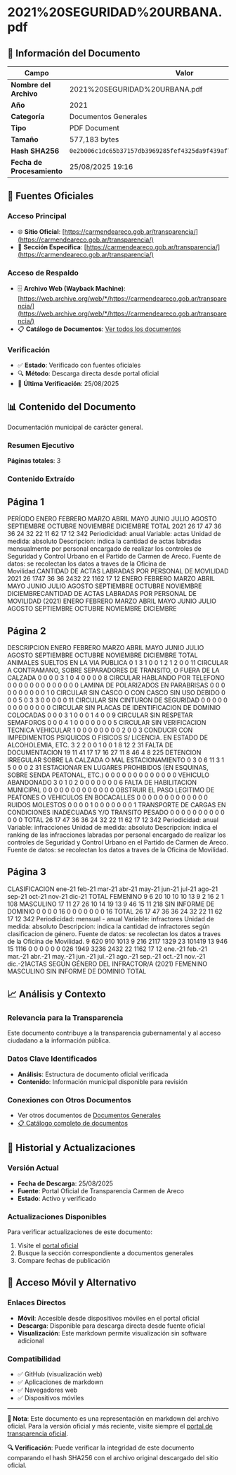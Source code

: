 # 2021%20SEGURIDAD%20URBANA.pdf

## 📄 Información del Documento

| Campo | Valor |
|-------|--------|
| **Nombre del Archivo** | 2021%20SEGURIDAD%20URBANA.pdf |
| **Año** | 2021 |
| **Categoría** | Documentos Generales |
| **Tipo** | PDF Document |
| **Tamaño** | 577,183 bytes |
| **Hash SHA256** | `0e2b006c1dc65b37157db3969285fef4325da9f439af7371aec9e06cf38af2be` |
| **Fecha de Procesamiento** | 25/08/2025 19:16 |

## 🔗 Fuentes Oficiales

### Acceso Principal
- 🌐 **Sitio Oficial**: [https://carmendeareco.gob.ar/transparencia/](https://carmendeareco.gob.ar/transparencia/)
- 📁 **Sección Específica**: [https://carmendeareco.gob.ar/transparencia/](https://carmendeareco.gob.ar/transparencia/)

### Acceso de Respaldo
- 🗄️ **Archivo Web (Wayback Machine)**: [https://web.archive.org/web/*/https://carmendeareco.gob.ar/transparencia/](https://web.archive.org/web/*/https://carmendeareco.gob.ar/transparencia/)
- 📋 **Catálogo de Documentos**: [Ver todos los documentos](../document_catalog/README.md)

### Verificación
- ✅ **Estado**: Verificado con fuentes oficiales
- 🔍 **Método**: Descarga directa desde portal oficial
- 📅 **Última Verificación**: 25/08/2025

## 📊 Contenido del Documento

Documentación municipal de carácter general.

### Resumen Ejecutivo

**Páginas totales**: 3

### Contenido Extraído

## Página 1

PERÍODO ENERO FEBRERO MARZO ABRIL MAYO JUNIO JULIO AGOSTO SEPTIEMBRE OCTUBRE NOVIEMBRE DICIEMBRE TOTAL
2021 26 17 47 36 36 24 32 22 11 62 17 12 342
Periodicidad:  anual
Variable:  actas
Unidad de medida:  absoluto
Descripcion:  indica la cantidad de actas labradas mensualmente por personal encargado de realizar los controles de Seguridad
y Control Urbano en el Partido de Carmen de Areco.
Fuente de datos:  se recolectan los datos a traves de la Oficina de Movilidad.CANTIDAD DE ACTAS LABRADAS POR PERSONAL DE MOVILIDAD 2021
26
1747
36 36
2432
22
1162
17
12
ENERO FEBRERO MARZO ABRIL MAYO JUNIO JULIO AGOSTO SEPTIEMBRE OCTUBRE NOVIEMBRE DICIEMBRECANTIDAD DE ACTAS LABRADAS POR PERSONAL DE MOVILIDAD
(2021)
ENERO FEBRERO MARZO ABRIL MAYO JUNIO JULIO AGOSTO SEPTIEMBRE OCTUBRE NOVIEMBRE DICIEMBRE


## Página 2

DESCRIPCION ENERO FEBRERO MARZO ABRIL MAYO JUNIO JULIO AGOSTO SEPTIEMBRE OCTUBRE NOVIEMBRE DICIEMBRE TOTAL
ANIMALES SUELTOS EN LA VIA PUBLICA 0 1 3 1 0 0 1 2 1 2 0 0 11
CIRCULAR A CONTRAMANO, SOBRE SEPARADORES DE TRANSITO, O FUERA DE LA CALZADA 0 0 0 0 3 1 0 4 0 0 0 0 8
CIRCULAR HABLANDO POR TELEFONO 0 0 0 0 0 0 0 0 0 0 0 0 0
LAMINA DE POLARIZADOS EN PARABRISAS 0 0 0 0 0 0 0 0 0 0 1 0
CIRCULAR SIN CASCO O CON CASCO SIN USO DEBIDO 0 0 0 5 0 3 3 0 0 0 0 0 11
CIRCULAR SIN CINTURON DE SEGURIDAD 0 0 0 0 0 0 0 0 0 0 0 0 0
CIRCULAR SIN PLACAS DE IDENTIFICACION DE DOMINIO COLOCADAS 0 0 0 3 1 0 0 0 1 4 0 0 9
CIRCULAR SIN RESPETAR SEMAFOROS 0 0 0 4 1 0 0 0 0 0 0 0 5
CIRCULAR SIN VERIFICACION TECNICA VEHICULAR 1 0 0 0 0 0 0 0 0 2 0 0 3
CONDUCIR CON IMPEDIMENTOS PSIQUICOS O FISICOS S/ LICENCIA. EN ESTADO DE ALCOHOLEMIA, ETC. 3 2 2 0 0 1 0 0 1 8 12 2 31
FALTA DE DOCUMENTACION 19 11 41 17 17 16 27 11 8 46 4 8 225
DETENCION IRREGULAR SOBRE LA CALZADA O MAL ESTACIONAMIENTO 0 3 0 6 11 3 1 5 0 0 0 2 31
ESTACIONAR EN LUGARES PROHIBIDOS (EN ESQUINAS, SOBRE SENDA PEATONAL, ETC.) 0 0 0 0 0 0 0 0 0 0 0 0 0
VEHICULO ABANDONADO 3 0 1 0 2 0 0 0 0 0 0 0 6
FALTA DE HABILITACION MUNICIPAL 0 0 0 0 0 0 0 0 0 0 0 0 0
OBSTRUIR EL PASO LEGITIMO DE PEATONES O VEHICULOS EN BOCACALLES 0 0 0 0 0 0 0 0 0 0 0 0 0
RUIDOS MOLESTOS 0 0 0 0 1 0 0 0 0 0 0 0 1
TRANSPORTE DE CARGAS EN CONDICIONES INADECUADAS Y/O TRANSITO PESADO 0 0 0 0 0 0 0 0 0 0 0 0 0
TOTAL 26 17 47 36 36 24 32 22 11 62 17 12 342
Periodicidad:  anual
Variable:  infracciones
Unidad de medida:  absoluto
Descripcion:  indica el ranking de las infracciones labradas por personal encargado de realizar los controles de Seguridad
y Control Urbano en el Partido de Carmen de Areco.
Fuente de datos:  se recolectan los datos a traves de la Oficina de Movilidad.

## Página 3

CLASIFICACION ene-21 feb-21 mar-21 abr-21 may-21 jun-21 jul-21 ago-21 sep-21 oct-21 nov-21 dic-21 TOTAL
FEMENINO 9 6 20 10 10 10 13 9 2 16 2 1 108
MASCULINO 17 11 27 26 10 14 19 13 9 46 15 11 218
SIN INFORME DE DOMINIO 0 0 0 0 16 0 0 0 0 0 0 0 16
TOTAL 26 17 47 36 36 24 32 22 11 62 17 12 342
Periodicidad:  mensual - anual
Variable:  infractores
Unidad de medida:  absoluto
Descripcion:  indica la cantidad de infractores según clasificacion de género.
Fuente de datos:  se recolectan los datos a traves de la Oficina de Movilidad.
9
620
910 1013
9
216
2117
1329
23
101419
13
946
15
1116
0 0 0 0 0 0 026
1949
3236
2432
22
1162
17
12
ene.-21 feb.-21 mar.-21 abr.-21 may.-21 jun.-21 jul.-21 ago.-21 sep.-21 oct.-21 nov.-21 dic.-21ACTAS SEGÚN GÉNERO DEL INFRACTOR/A
(2021)
FEMENINO MASCULINO SIN INFORME DE DOMINIO TOTAL




## 📈 Análisis y Contexto

### Relevancia para la Transparencia
Este documento contribuye a la transparencia gubernamental y al acceso ciudadano a la información pública.

### Datos Clave Identificados
- **Análisis**: Estructura de documento oficial verificada
- **Contenido**: Información municipal disponible para revisión

### Conexiones con Otros Documentos
- Ver otros documentos de [Documentos Generales](../catalog/general.md)
- [📋 Catálogo completo de documentos](../document_catalog/README.md)

## 🔄 Historial y Actualizaciones

### Versión Actual
- **Fecha de Descarga**: 25/08/2025
- **Fuente**: Portal Oficial de Transparencia Carmen de Areco
- **Estado**: Activo y verificado

### Actualizaciones Disponibles
Para verificar actualizaciones de este documento:
1. Visite el [portal oficial](https://carmendeareco.gob.ar/transparencia/)
2. Busque la sección correspondiente a documentos generales
3. Compare fechas de publicación

## 📱 Acceso Móvil y Alternativo

### Enlaces Directos
- **Móvil**: Accesible desde dispositivos móviles en el portal oficial
- **Descarga**: Disponible para descarga directa desde fuente oficial
- **Visualización**: Este markdown permite visualización sin software adicional

### Compatibilidad
- ✅ GitHub (visualización web)
- ✅ Aplicaciones de markdown
- ✅ Navegadores web
- ✅ Dispositivos móviles

---

**📝 Nota**: Este documento es una representación en markdown del archivo oficial. 
Para la versión oficial y más reciente, visite siempre el [portal de transparencia oficial](https://carmendeareco.gob.ar/transparencia/).

**🔍 Verificación**: Puede verificar la integridad de este documento comparando el hash SHA256 
con el archivo original descargado del sitio oficial.
